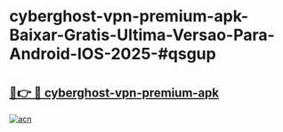 # cyberghost-vpn-premium-apk-Baixar-Gratis-Ultima-Versao-Para-Android-IOS-2025-#qsgup

# <h2><a href="https://ainizakaria.my?title=cyberghost-vpn-premium-apk&ref=25M">🔗👉 🔴 cyberghost-vpn-premium-apk</a></h2>

[![acn](https://github.com/user-attachments/assets/0f9c940e-d8b0-45ae-aac7-cd30a18b3e1c)](https://ainizakaria.my?title=cyberghost-vpn-premium-apk&ref=25M)

